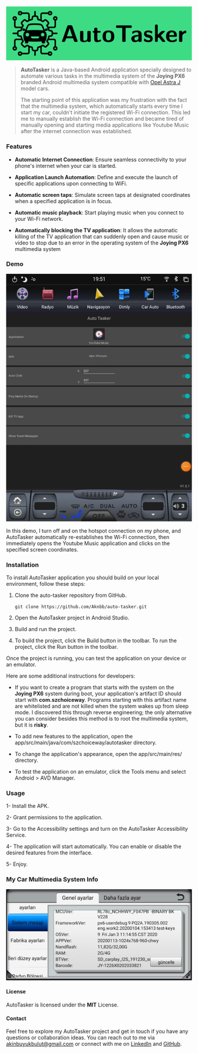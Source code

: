 ![Homepage](docs/banner.png)

> **AutoTasker** is a Java-based Android application specially designed to automate various tasks in the multimedia system of the **Joying PX6** branded Android multimedia system compatible with [Opel Astra J](https://www.google.com/search?q=opel+astra+j+2013+hatchback&tbm=isch&ved=2ahUKEwib1N6k5MuCAxV8yQIHHZ5BDLYQ2-cCegQIABAA&oq=opel+astra+j+2013+hatchback&gs_lcp=CgNpbWcQAzIECAAQHlD2B1j2B2DtCWgAcAB4AIABeYgB4gGSAQMwLjKYAQCgAQGqAQtnd3Mtd2l6LWltZ8ABAQ&sclient=img&ei=_sBXZZvdD_ySi-gPnoOxsAs&bih=1291&biw=2560) model cars.
>
> The starting point of this application was my frustration with the fact that the multimedia system, which automatically starts every time I start my car, couldn't initiate the registered Wi-Fi connection. This led me to manually establish the Wi-Fi connection and became tired of manually opening and starting media applications like Youtube Music after the internet connection was established.

### Features

* **Automatic Internet Connection**: Ensure seamless connectivity to your phone's internet when your car is started.

* **Application Launch Automation**: Define and execute the launch of specific applications upon connecting to WiFi.

* **Automatic screen taps**: Simulate screen taps at designated coordinates when a specified application is in focus.

* **Automatic music playback**: Start playing music when you connect to your Wi-Fi network.

* **Automatically blocking the TV application**: It allows the automatic killing of the TV application that can suddenly open and cause music or video to stop due to an error in the operating system of the **Joying PX6** multimedia system

### Demo

![Demo](docs/demo.webp)

In this demo, I turn off and on the hotspot connection on my phone, and AutoTasker automatically re-establishes the Wi-Fi connection, then immediately opens the Youtube Music application and clicks on the specified screen coordinates.

### Installation

To install AutoTasker application you should build on your local environment, follow these steps:

1. Clone the auto-tasker repository from GitHub.

    ```
    git clone https://github.com/Aknbb/auto-tasker.git
    ```
2. Open the AutoTasker project in Android Studio.

3. Build and run the project.

4. To build the project, click the Build button in the toolbar. To run the project, click the Run button in the toolbar.

Once the project is running, you can test the application on your device or an emulator.

Here are some additional instructions for developers:

* If you want to create a program that starts with the system on the **Joying PX6** system during boot, your application's artifact ID should start with **com.szchoiceway**. Programs starting with this artifact name are whitelisted and are not killed when the system wakes up from sleep mode. I discovered this through reverse engineering; the only alternative you can consider besides this method is to root the multimedia system, but it is **risky**.

* To add new features to the application, open the app/src/main/java/com/szchoiceway/autotasker directory.

* To change the application's appearance, open the app/src/main/res/ directory.

* To test the application on an emulator, click the Tools menu and select Android > AVD Manager.

### Usage

1- Install the APK.

2- Grant permissions to the application. 

3- Go to the Accessibility settings and turn on the AutoTasker Accessibility Service. 

4- The application will start automatically. You can enable or disable the desired features from the interface. 

5- Enjoy.

### My Car Multimedia System Info

![Multi Media System Info](docs/multimedia-system-info.webp)

#### License
AutoTasker is licensed under the **MIT** License.

#### Contact
Feel free to explore my AutoTasker project and get in touch if you have any questions or collaboration ideas. You can reach out to me via [akinbuyukbulut@gmail.com](mailto:akinbuyukbulut@gmail.com) or connect with me on [LinkedIn](https://www.linkedin.com/in/akinbuyukbulut/) and [GitHub](https://github.com/Aknbb).

